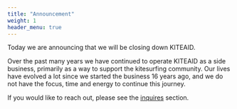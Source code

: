 ```yaml
---
title: "Announcement"
weight: 1
header_menu: true
---
```


Today we are announcing that we will be closing down KITEAID. 

Over the past many years we have continued to operate KITEAID as a side business, primarily as a way to support the kitesurfing community. Our lives have evolved a lot since we started the business 16 years ago, and we do not have the focus, time and energy to continue this journey.

If you would like to reach out, please see the [inquires](#inquires) section.
